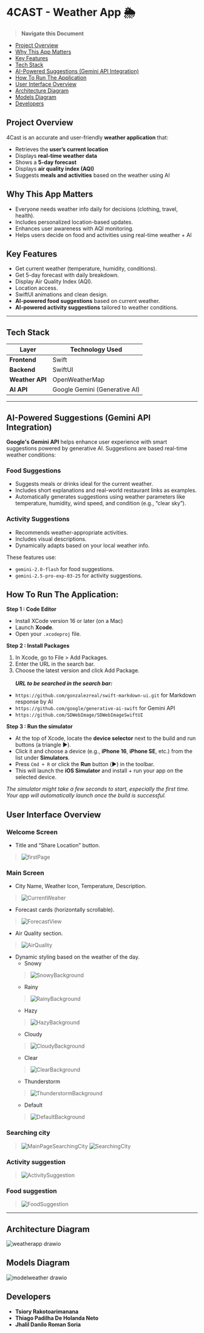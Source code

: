 # 4CAST - Weather App 🌦️  
> **Navigate this Document**

- [Project Overview](#project-overview)
- [Why This App Matters](#why-this-app-matters)
- [Key Features](#key-features)
- [Tech Stack](#tech-stack)
- [AI-Powered Suggestions (Gemini API Integration)](#ai-powered-suggestions-gemini-api-integration)
- [How To Run The Application](#how-to-run-the-application)
- [User Interface Overview](#user-interface-overview)
- [Architecture Diagram](#architecture-diagram)
- [Models Diagram](#models-diagram)
- [Developers](#developers)


## Project Overview
4Cast is an accurate and user-friendly **weather application** that:
- Retrieves the **user’s current location**
- Displays **real-time weather data**
- Shows a **5-day forecast**
- Displays **air quality index (AQI)**
- Suggests **meals and activities** based on the weather using AI

##  Why This App Matters
- Everyone needs weather info daily for decisions (clothing, travel, health).
- Includes personalized location-based updates.
- Enhances user awareness with AQI monitoring.
- Helps users decide on food and activities using real-time weather + AI

## Key Features
- Get current weather (temperature, humidity, conditions).
- Get 5-day forecast with daily breakdown.
- Display Air Quality Index (AQI).
- Location access.
- SwiftUI animations and clean design.
- **AI-powered food suggestions** based on current weather.
- **AI-powered activity suggestions** tailored to weather conditions.
  
---

## Tech Stack

| Layer          | Technology Used            |
|----------------|----------------------------|
| **Frontend**   | Swift                      |
| **Backend**    | SwiftUI                    |
| **Weather API**| OpenWeatherMap             |
| **AI API**     | Google Gemini (Generative AI) |

---

## AI-Powered Suggestions (Gemini API Integration)

**Google's Gemini API** helps enhance user experience with smart suggestions powered by generative AI. Suggestions are based real-time weather conditions:

### Food Suggestions
- Suggests meals or drinks ideal for the current weather.
- Includes short explanations and real-world restaurant links as examples.
- Automatically generates suggestions using weather parameters like temperature, humidity, wind speed, and condition (e.g., “clear sky”).

### Activity Suggestions
- Recommends weather-appropriate activities.
- Includes visual descriptions.
- Dynamically adapts based on your local weather info.

These features use:
- `gemini-2.0-flash` for food suggestions.
- `gemini-2.5-pro-exp-03-25` for activity suggestions.

## How To Run The Application:
**Step 1 : Code Editor**<br>
- Install XCode version 16 or later (on a Mac)
- Launch **Xcode**.
- Open your `.xcodeproj` file.

**Step 2 : Install Packages**
1. In Xcode, go to File > Add Packages.
2. Enter the URL in the search bar. 
3. Choose the latest version and click Add Package.  <br><br>
***URL to be searched in the search bar:***
- `https://github.com/gonzalezreal/swift-markdown-ui.git` for Markdown response by AI
- `https://github.com/google/generative-ai-swift` for Gemini API
- `https://github.com/SDWebImage/SDWebImageSwiftUI`

**Step 3 : Run the simulator**
- At the top of Xcode, locate the **device selector** next to the build and run buttons (a triangle ▶️).
- Click it and choose a device (e.g., **iPhone 16**, **iPhone SE**, etc.) from the list under **Simulators**.
- Press `Cmd + R` or click the **Run** button (▶️) in the toolbar.
- This will launch the **iOS Simulator** and install + run your app on the selected device.

 *The simulator might take a few seconds to start, especially the first time.
 Your app will automatically launch once the build is successful.*

  
  
## User Interface Overview

### Welcome Screen
- Title and “Share Location” button.
> ![firstPage](https://github.com/user-attachments/assets/04f9df28-1cc5-4bc5-a527-2f16da0ef4a2)

### Main Screen
- City Name, Weather Icon, Temperature, Description.
> ![CurrentWeaher](https://github.com/user-attachments/assets/fb9c2ff7-0a8a-430f-876f-4532276380fe)

- Forecast cards (horizontally scrollable).
> ![ForecastView](https://github.com/user-attachments/assets/9d12663d-3517-453e-a548-16c8bb94365c)

- Air Quality section.
> ![AirQuality](https://github.com/user-attachments/assets/eacaceee-8282-43a6-969a-779853da9df6)

- Dynamic styling based on the weather of the day.
  - Snowy
  >![SnowyBackground](https://github.com/user-attachments/assets/8e111442-ac6b-4a1e-99bf-1042b46de358)
  - Rainy
  >![RainyBackground](https://github.com/user-attachments/assets/2d7171f2-d90f-4520-b20b-c7adc41bd701)
  - Hazy
  >![HazyBackground](https://github.com/user-attachments/assets/5795d86a-27c7-42b9-b556-3ddaeb817d28)
  - Cloudy
  >![CloudyBackground](https://github.com/user-attachments/assets/004b4bf5-38cd-4145-b1d1-bb633b053235)
  - Clear
  >![ClearBackground](https://github.com/user-attachments/assets/175d3b33-79ea-47f6-95ae-4dc6d706f597)
  - Thunderstorm
  >![ThunderstormBackground](https://github.com/user-attachments/assets/75ec0582-2185-44c5-84b2-bdc502a8fd3c)
  - Default
  >![DefaultBackground](https://github.com/user-attachments/assets/2c93549c-94c6-433e-8627-c721fbc5385c)

### Searching city
>![MainPageSearchingCity](https://github.com/user-attachments/assets/6344fe73-afc3-4bd2-9b6f-00419ec57785)
>![SearchingCity](https://github.com/user-attachments/assets/13a3133c-4270-4444-a710-1e0481ed0e49)

### Activity suggestion 
>![ActivitySuggestion](https://github.com/user-attachments/assets/2eb08024-de3a-4e28-9e24-85ef0cec9bb2)

### Food suggestion 
>![FoodSuggestion](https://github.com/user-attachments/assets/412de197-f7dc-45b9-ba38-9d01ab7698ac)

---

## Architecture Diagram
![weatherapp drawio](https://github.com/user-attachments/assets/4c687f2c-e73a-4620-bd89-0a504bfafa9c)

## Models Diagram
![modelweather drawio](https://github.com/user-attachments/assets/aeb1e45e-94e7-481e-8ca7-af4859ed2f46)


## Developers 
- **Tsiory Rakotoarimanana**  
- **Thiago Padilha De Holanda Neto**
- **Jhalil Danilo Roman Soria**  
 



